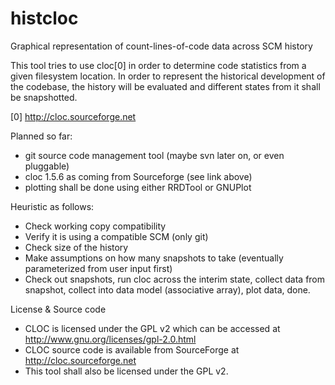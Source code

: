 histcloc
========

Graphical representation of count-lines-of-code data across SCM history

This tool tries to use cloc[0] in order to determine code statistics
from a given filesystem location. In order to represent the historical
development of the codebase, the history will be evaluated and different
states from it shall be snapshotted. 

[0] http://cloc.sourceforge.net

Planned so far:
- git source code management tool (maybe svn later on, or even
  pluggable)
- cloc 1.5.6 as coming from Sourceforge (see link above)
- plotting shall be done using either RRDTool or GNUPlot

Heuristic as follows:
- Check working copy compatibility
- Verify it is using a compatible SCM (only git)
- Check size of the history
- Make assumptions on how many snapshots to take (eventually
  parameterized from user input first)
- Check out snapshots, run cloc across the interim state, collect data
  from snapshot, collect into data model (associative array), plot data,
  done. 

License & Source code
- CLOC is licensed under the GPL v2 which can be accessed at
  http://www.gnu.org/licenses/gpl-2.0.html
- CLOC source code is available from SourceForge at
  http://cloc.sourceforge.net
- This tool shall also be licensed under the GPL v2.

